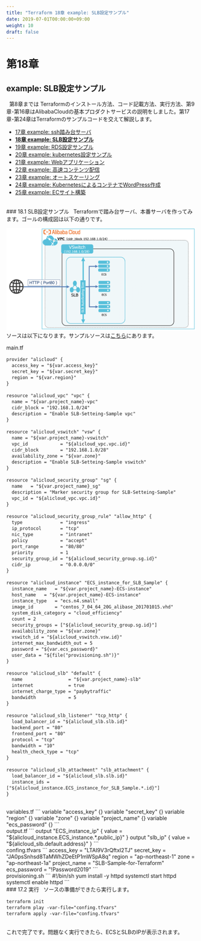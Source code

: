 ```yaml
---
title: "Terraform 18章 example: SLB設定サンプル"
date: 2019-07-01T00:00:00+09:00
weight: 10
draft: false
---
```



# 第18章
## example: SLB設定サンプル

&nbsp; 第8章までは Terraformのインストール方法、コード記載方法、実行方法、第9章-第16章はAlibabaCloudの基本プロダクトサービスの説明をしました。第17章-第24章はTerraformのサンプルコードを交えて解説します。


* [17章 example: ssh踏み台サーバ](docs/17/Bastion-Server.md)
* **[18章 example: SLB設定サンプル](docs/18/SLB-Setting-Sample.md)**
* [19章 example: RDS設定サンプル](docs/19/RDS-Setting-Sample.md)
* [20章 example: kubernetes設定サンプル](docs/20/Kubernetes-Setting-Sample.md)
* [21章 example: Webアプリケーション](docs/21/Web-Application.md)
* [22章 example: 高速コンテンツ配信](docs/22/Accelerated-Content-Delivery.md)
* [23章 example: オートスケーリング](docs/23/Auto-Scaling.md)
* [24章 example: KubernetesによるコンテナでWordPress作成](docs/24/Web-Application-on-Kubernetes.md)
* [25章 example: ECサイト構築](docs/25/EC-Site-Sample.md)


<br>
### 18.1 SLB設定サンプル
&nbsp; Terraformで踏み台サーバ、本番サーバを作ってみます。ゴールの構成図は以下の通りです。


![図 18.1.1](image/18.1.png)
<br>
ソースは以下になります。サンプルソースは[こちら]()にあります。

main.tf
```
provider "alicloud" {
  access_key = "${var.access_key}"
  secret_key = "${var.secret_key}"
  region = "${var.region}"
}

resource "alicloud_vpc" "vpc" {
  name = "${var.project_name}-vpc"
  cidr_block = "192.168.1.0/24"
  description = "Enable SLB-Setteing-Sample vpc"  
}

resource "alicloud_vswitch" "vsw" {
  name = "${var.project_name}-vswitch"  
  vpc_id            = "${alicloud_vpc.vpc.id}"
  cidr_block        = "192.168.1.0/28"
  availability_zone = "${var.zone}"
  description = "Enable SLB-Setteing-Sample vswitch"  
}

resource "alicloud_security_group" "sg" {
  name   = "${var.project_name}_sg"
  description = "Marker security group for SLB-Setteing-Sample"
  vpc_id = "${alicloud_vpc.vpc.id}"
}

resource "alicloud_security_group_rule" "allow_http" {
  type              = "ingress"
  ip_protocol       = "tcp"
  nic_type          = "intranet"
  policy            = "accept"
  port_range        = "80/80"
  priority          = 1
  security_group_id = "${alicloud_security_group.sg.id}"
  cidr_ip           = "0.0.0.0/0"
}

resource "alicloud_instance" "ECS_instance_for_SLB_Sample" {
  instance_name   = "${var.project_name}-ECS-instance"
  host_name   = "${var.project_name}-ECS-instance"
  instance_type   = "ecs.n4.small"
  image_id        = "centos_7_04_64_20G_alibase_201701015.vhd"
  system_disk_category = "cloud_efficiency"
  count = 2
  security_groups = ["${alicloud_security_group.sg.id}"]
  availability_zone = "${var.zone}"
  vswitch_id = "${alicloud_vswitch.vsw.id}"
  internet_max_bandwidth_out = 5
  password = "${var.ecs_password}"
  user_data = "${file("provisioning.sh")}"
}

resource "alicloud_slb" "default" {
  name                 = "${var.project_name}-slb" 
  internet             = true
  internet_charge_type = "paybytraffic"
  bandwidth            = 5
}

resource "alicloud_slb_listener" "tcp_http" {
  load_balancer_id = "${alicloud_slb.slb.id}"
  backend_port = "80"
  frontend_port = "80"
  protocol = "tcp"
  bandwidth = "10"
  health_check_type = "tcp"
}

resource "alicloud_slb_attachment" "slb_attachment" {
  load_balancer_id = "${alicloud_slb.slb.id}"
  instance_ids = ["${alicloud_instance.ECS_instance_for_SLB_Sample.*.id}"]
}
```

<br>
variables.tf
```
variable "access_key" {}
variable "secret_key" {}
variable "region" {}
variable "zone" {}
variable "project_name" {}
variable "ecs_password" {}
```

<br>
output.tf
```
output "ECS_instance_ip" {
  value = "${alicloud_instance.ECS_instance.*.public_ip}"
}
output "slb_ip" {
  value = "${alicloud_slb.default.address}"
}
```

<br>
confing.tfvars
```
access_key = "LTAI9V3rQftxI2TJ"
secret_key = "JA0psSnhsd8TaMWhZDeEtP1mWSpA8q"
region = "ap-northeast-1"
zone = "ap-northeast-1a"
project_name = "SLB-Sample-for-Terraform"
ecs_password = "!Password2019"
```

<br>
provisioning.sh
```
#!/bin/sh
yum install -y httpd
systemctl start httpd
systemctl enable httpd
```


<br>
### 17.2 実行
&nbsp; ソースの準備ができたら実行します。

```
terraform init
terraform play -var-file="confing.tfvars"
terraform apply -var-file="confing.tfvars"
```

<br>
これで完了です。問題なく実行できたら、ECSとSLBのIPが表示されます。

<br>


